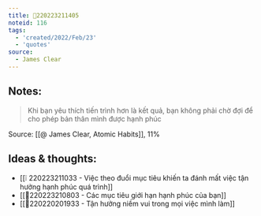 ```yaml
---
title: 💬220223211405
noteid: 116
tags:
  - 'created/2022/Feb/23'
  - 'quotes'
source:
  - James Clear
---
```


## Notes:
> Khi bạn yêu thích tiến trình hơn là kết quả, bạn không phải chờ đợi để cho phép bản thân mình được hạnh phúc

Source: [[@ James Clear, Atomic Habits]], 11%

## Ideas & thoughts:
- [[❕ 220223211033 - Việc theo đuổi mục tiêu khiến ta đánh mất việc tận hưởng hạnh phúc quá trình]]
- [[💬220223210803 - Các mục tiêu giới hạn hạnh phúc của bạn]]
- [[💬220220201933 - Tận hưởng niềm vui trong mọi việc mình làm]]

